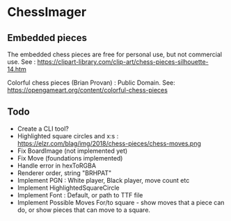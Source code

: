 # ChessImager

## Embedded pieces

The embedded chess pieces are free for personal use, but not commercial use. See : https://clipart-library.com/clip-art/chess-pieces-silhouette-14.htm

Colorful chess pieces (Brian Provan) : Public Domain. See: https://opengameart.org/content/colorful-chess-pieces

## Todo 

* Create a CLI tool?
* Highlighted square circles and x:s : https://elzr.com/blag/img/2018/chess-pieces/chess-moves.png
* Fix BoardImage (not implemented yet)
* Fix Move (foundations implemented)
* Handle error in hexToRGBA
* Renderer order, string "BRHPAT"
* Implement PGN : White player, Black player, move count etc
* Implement HighlightedSquareCircle
* Implement Font : Default, or path to TTF file
* Implement Possible Moves For/to square - show moves that a piece can do, or show pieces that can move to a square.